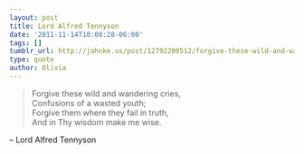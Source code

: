 ```yaml
---
layout: post
title: Lord Alfred Tennyson
date: '2011-11-14T10:08:28-06:00'
tags: []
tumblr_url: http://jahnke.us/post/12792200512/forgive-these-wild-and-wandering-cries
type: quote
author: Olivia
---
```


> Forgive these wild and wandering cries,<br/>
> Confusions of a wasted youth;<br/>
> Forgive them where they fail in truth,<br/>
> And in Thy wisdom make me wise.

– Lord Alfred Tennyson
